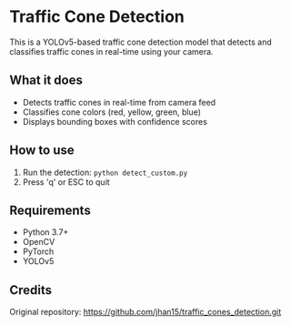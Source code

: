 # Traffic Cone Detection

This is a YOLOv5-based traffic cone detection model that detects and classifies traffic cones in real-time using your camera.

## What it does

- Detects traffic cones in real-time from camera feed
- Classifies cone colors (red, yellow, green, blue)
- Displays bounding boxes with confidence scores

## How to use

1. Run the detection: `python detect_custom.py`
2. Press 'q' or ESC to quit

## Requirements

- Python 3.7+
- OpenCV
- PyTorch
- YOLOv5

## Credits

Original repository: https://github.com/jhan15/traffic_cones_detection.git
